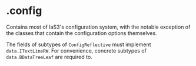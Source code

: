 # .config

Contains most of IaS3's configuration system,
with the notable exception of the classes that contain the configuration options themselves.

The fields of subtypes of `ConfigReflective` must implement `data.ITextLineRW`. For convenience, concrete subtypes
of `data.BDataTreeLeaf` are required to.
